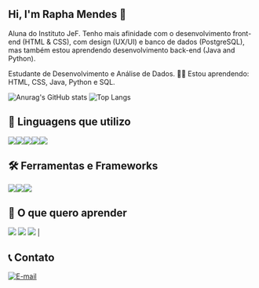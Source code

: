 ## Hi, I'm Rapha Mendes 👋

Aluna do Instituto JeF. Tenho mais afinidade com o desenvolvimento front-end (HTML & CSS), com design (UX/UI) e banco de dados (PostgreSQL), mas também estou aprendendo desenvolvimento back-end (Java and Python).

Estudante de Desenvolvimento e Análise de Dados. 👨‍💻
Estou aprendendo: HTML, CSS, Java, Python e SQL.


![Anurag's GitHub stats](https://github-readme-stats.vercel.app/api?username=raphaxnz&show_icons=true&theme=dark)
![Top Langs](https://github-readme-stats.vercel.app/api/top-langs/?username=raphaxnz&layout=compact&theme=dark)


##  🚀 Linguagens que utilizo
<div style="display: flex; flex-direction: row; flex-wrap: wrap;">
<img src="https://img.shields.io/badge/Python-3776AB?style=for-the-badge&logo=python&logoColor=white" />
<img src="https://img.shields.io/badge/Java-007396?style=for-the-badge&logo=java&logoColor=white" />
<img src="https://img.shields.io/badge/HTML5-E34F26?style=for-the-badge&logo=html5&logoColor=white" />
<img src="https://img.shields.io/badge/CSS3-1572B6?style=for-the-badge&logo=css3&logoColor=white" />
<img src="https://img.shields.io/badge/SQL-4479A1?style=for-the-badge&logo=postgresql&logoColor=white" />
</div>

##  🛠️ Ferramentas e Frameworks
<div style="display: flex; flex-direction: row; flex-wrap: wrap;">
<img src="https://img.shields.io/badge/Figma-F24E1E?style=for-the-badge&logo=figma&logoColor=white" />
<img src="https://img.shields.io/badge/pgAdmin-364257?style=for-the-badge&logo=pgadmin&logoColor=white" />
<img src="https://img.shields.io/badge/VS%20Code-007ACC?style=for-the-badge&logo=visual%20studio%20code&logoColor=white" />
</div>

## 🎯 O que quero aprender

<img src="https://img.shields.io/badge/JavaScript-F7DF1E?style=for-the-badge&logo=javascript&logoColor=black" /> <img src="https://img.shields.io/badge/React-61DAFB?style=for-the-badge&logo=react&logoColor=black" /> <img src="https://img.shields.io/badge/C%23-239120?style=for-the-badge&logo=c-sharp&logoColor=white" /> |

## 📞 Contato

[![E-mail](https://img.shields.io/badge/Gmail-D14836?style=for-the-badge&logo=gmail&logoColor=white)](mailto:raphaely.sales@germinare.org.br)



